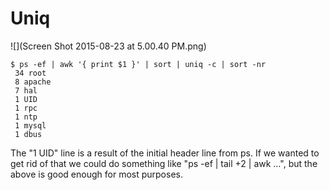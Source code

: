 # Uniq

![](Screen Shot 2015-08-23 at 5.00.40 PM.png)

```
$ ps -ef | awk '{ print $1 }' | sort | uniq -c | sort -nr
 34 root
 8 apache
 7 hal
 1 UID
 1 rpc
 1 ntp
 1 mysql
 1 dbus
```

The "1 UID" line is a result of the initial header line from ps. If we wanted to get rid of
that we could do something like "ps -ef | tail +2 | awk …", but the above is
good enough for most purposes.